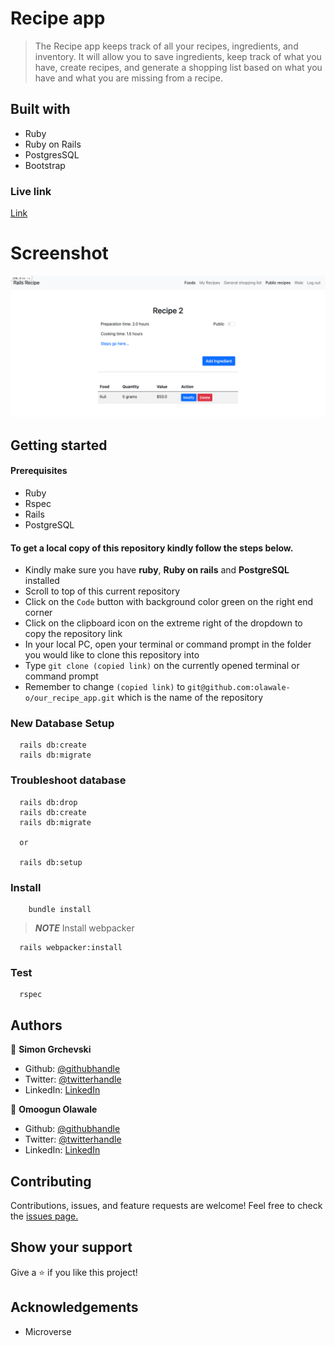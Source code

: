 # Recipe app

> The Recipe app keeps track of all your recipes, ingredients, and inventory. It will allow you to save ingredients, keep track of what you have, create recipes, and generate a shopping list based on what you have and what you are missing from a recipe.

## Built with

- Ruby
- Ruby on Rails
- PostgresSQL
- Bootstrap

### Live link

[Link](https://evening-earth-39947.herokuapp.com/)

# Screenshot
![screenshot](https://github.com/olawale-o/our_recipe_app/blob/tests/app/assets/images/screenshot.png?raw=true")
## Getting started

#### Prerequisites

- Ruby
- Rspec
- Rails
- PostgreSQL

#### To get a local copy of this repository kindly follow the steps below.

- Kindly make sure you have **ruby**, **Ruby on rails** and **PostgreSQL** installed
- Scroll to top of this current repository
- Click on the `Code` button with background color green on the right end corner
- Click on the clipboard icon on the extreme right of the dropdown to copy the repository link
- In your local PC, open your terminal or command prompt in the folder you would like to clone this repository into
- Type `git clone (copied link)` on the currently opened terminal or command prompt
- Remember to change `(copied link)` to `git@github.com:olawale-o/our_recipe_app.git` which is the name of the repository

### New Database Setup
```
  rails db:create
  rails db:migrate
```

### Troubleshoot database
```
  rails db:drop
  rails db:create
  rails db:migrate

  or

  rails db:setup
```
### Install
```
    bundle install
```
> **_NOTE_** Install webpacker
```
  rails webpacker:install
```

### Test
```
  rspec
```
## Authors

👤 **Simon Grchevski**

* Github: [@githubhandle](https://github.com/SimonGrchevski)
* Twitter: [@twitterhandle](https://twitter.com/grchevski)
* LinkedIn: [LinkedIn](https://www.linkedin.com/in/simon-grchevski-682935209/)

👤 **Omoogun Olawale**

* Github: [@githubhandle](https://github.com/olawale-o)
* Twitter: [@twitterhandle](https://twitter.com/ibreaktherules)
* LinkedIn: [LinkedIn](https://www.linkedin.com/in/olawaleomoogun/)


## Contributing

Contributions, issues, and feature requests are welcome!
Feel free to check the [issues page.](https://github.com/olawale-o/our_recipe_app/issues)

## Show your support

Give a ⭐️ if you like this project!

## Acknowledgements

- Microverse